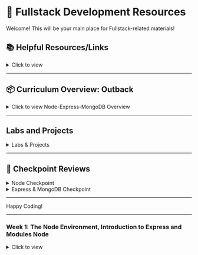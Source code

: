# 🚀 **Fullstack Development Resources**

Welcome! This will be your main place for Fullstack-related materials!

## 📚 **Helpful Resources/Links**

<details><summary>Click to view</summary>

- [📖 Node.js Official Documentation](https://nodejs.org/en/docs/)
- [📖 Express Official Documentation](https://expressjs.com/)
- [📖 MongoDB Official Documentation](https://docs.mongodb.com/)
- [📖 Mongoose Documentation](https://mongoosejs.com/)
- [📖 Axios Documentation](https://axios-http.com/docs/intro)
- [📖 EJS Documentation](https://ejs.co/)
- [📺 Node.js Crash Course](https://www.youtube.com/watch?v=fBNz5xF-Kx4)
- [📺 Express.js Crash Course](https://www.youtube.com/watch?v=L72fhGm1tfE)
- [📺 MongoDB Crash Course](https://www.youtube.com/watch?v=-56x56UppqQ)
- [📺 Intro to Authentication (Sessions & Hashing)](https://www.youtube.com/watch?v=Ud5xKCYQTjM)
- [📖 JavaScript Promises & Async/Await](https://developer.mozilla.org/en-US/docs/Learn/JavaScript/Asynchronous/Promises)

</details>

---

## 📦 **Curriculum Overview: Outback**

<details><summary>Click to view Node-Express-MongoDB Overview</summary>

### **00 - The Node Environment**

- Node Installation
- Running Node

### **01 - Introduction to Node**

- Intro to Modules
  - What is a Module
- http Module
  - Starting a basic server
  - Routing and responding (text, JSON, HTML)
- Lab: Basic Server

### **02 - Node, Express & EJS**

- Express
  - Routing
  - Axios (HTTP requests)
- EJS
  - Partials
  - Data injection
  - Conditional rendering
  - Loops
- Building a Basic API

### **03 - MongoDB**

- Introduction to MongoDB
- CRUD operations
- Using Mongoose

### **04 - Authentication**

- Sessions and Cookies
- Password Hashing (bcrypt)
- User Authentication (Login/Signup)

</details>

---

## **Labs and Projects**

<details><summary>Labs & Projects</summary>

- **Basic Node Server Lab** ([🔗 Code Example](#))
- [Express Basic API Lab](#)
- [MongoDB CRUD Application Lab](#)
- [Authentication Project (Login/Signup, CRUD with Encrypted Passwords)](#)

</details>

---

## **🎥 Checkpoint Reviews**

<details><summary>Node Checkpoint</summary>

- [💬 Q&A Session](#)

</details>

<details><summary>Express & MongoDB Checkpoint</summary>

- [💬 Q&A Session](#)

</details>

---

Happy Coding!

---

### **Week 1: The Node Environment, Introduction to Express and Modules Node**

<details><summary>Click to view</summary>

#### Day 1: The Node Environment

- Pre-Work:

  - [📖 What Exactly is Node.js][nodejs-intro]
  - [📖 A Pair is Better Than One][pair-better]
  - [📖 Git Handbook][git-handbook]

[nodejs-intro]: https://medium.freecodecamp.org/what-exactly-is-node-js-ae36e97449f5
[git-handbook]: https://guides.github.com/introduction/git-handbook/
[pair-better]: https://hackernoon.com/a-pair-is-better-than-one-e9d4514add9f

| Topic                   | Kahoot | Slides | Demo | Solution | Review |
| ----------------------- | ------ | ------ | ---- | -------- | ------ | --- |
| Node Env                |        | -      | -    | -        | -      | -   |
| Node Installation       | [📺][] |        | -    | -        | -      |
| Running Node            | [📺][] |        | -    | -        | -      |
| Introduction to Modules | [📺][] |        | -    | -        | -      |

#### Day 2: Modules / FS Library / Tic Tac Toe Review

- Pre-Work:

  - [📖 Node.js Modules ][nodejs-modules]
  - [📖 Fs Library][fs-lib]
  - [📖 Tic Tac Toe Proj][tic-tac-toe]

[nodejs-modules]: https://nodejs.org/api/modules.html
[fs-lib]: https://www.w3schools.com/nodejs/nodejs_filesystem.asp
[tic-tac-toe]: https://github.com/Stevenhulse14/Tickytackytoey

| Topic             | Kahoot | Slides | Demo | Solution | Review |
| ----------------- | ------ | ------ | ---- | -------- | ------ | --- |
| Tic-Tac-Toe       |        | -      | -    | -        | -      | -   |
| Built in Modules  | [📺][] |        | -    | -        | -      |
| Fs / OS Library   | [📺][] |        | -    | -        | -      |
| HTTP Introduction | [📺][] |        | -    | -        | -      |

</details>